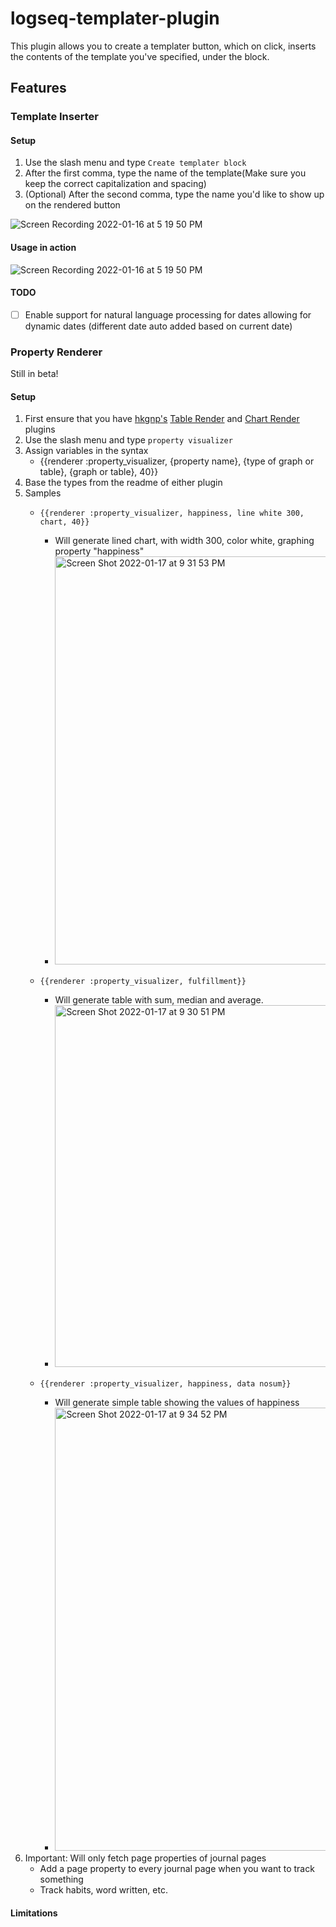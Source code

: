 # logseq-templater-plugin

This plugin allows you to create a templater button, which on click, inserts the contents of the template you've specified, under the block. 

## Features

### Template Inserter
#### Setup
1. Use the slash menu and type `Create templater block`
2. After the first comma, type the name of the template(Make sure you keep the correct capitalization and spacing)
3. (Optional) After the second comma, type the name you'd like to show up on the rendered button

![Screen Recording 2022-01-16 at 5 19 50 PM](https://user-images.githubusercontent.com/80150109/149662207-c95a285a-fe4c-4e9f-b4d4-b2154330eebd.gif)


#### Usage in action
![Screen Recording 2022-01-16 at 5 19 50 PM](https://user-images.githubusercontent.com/80150109/149662222-79f0fa35-c2d8-4070-93d9-a39b0b7b4982.gif)

#### TODO
- [ ] Enable support for natural language processing for dates allowing for dynamic dates (different date auto added based on current date)

### Property Renderer
Still in beta!
#### Setup
1. First ensure that you have [hkgnp's](https://github.com/hkgnp) [Table Render](https://github.com/hkgnp/logseq-tablerender-plugin) and [Chart Render](https://github.com/hkgnp/logseq-chartrender-plugin) plugins
2. Use the slash menu and type `property visualizer`
3. Assign variables in the syntax
	- {{renderer :property_visualizer, {property name}, {type of graph or table}, {graph or table}, 40}}
4. Base the types from the readme of either plugin
5. Samples
	- `{{renderer :property_visualizer, happiness, line white 300, chart, 40}}`
		- Will generate lined chart, with width 300, color white, graphing property "happiness"
		- <img width="653" alt="Screen Shot 2022-01-17 at 9 31 53 PM" src="https://user-images.githubusercontent.com/80150109/149814988-48493d84-647c-4d22-bb2e-f6ea11d8e388.png">

	- `{{renderer :property_visualizer, fulfillment}}`
		- Will generate table with sum, median and average.
		- <img width="579" alt="Screen Shot 2022-01-17 at 9 30 51 PM" src="https://user-images.githubusercontent.com/80150109/149814871-c8253215-8ce3-40ef-a5d0-851396f11c11.png">

	- `{{renderer :property_visualizer, happiness, data nosum}}`
		- Will generate simple table showing the values of happiness
		- <img width="709" alt="Screen Shot 2022-01-17 at 9 34 52 PM" src="https://user-images.githubusercontent.com/80150109/149815377-14e64b2a-03c3-48d3-956d-15388b637218.png">
6. Important: Will only fetch page properties of journal pages
	- Add a page property to every journal page when you want to track something
	- Track habits, word written, etc. 



#### Limitations 
